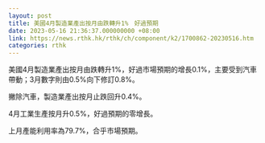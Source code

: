 ```yaml
---
layout: post
title: 美國4月製造業產出按月由跌轉升1%　好過預期
date: 2023-05-16 21:36:37.000000000 +08:00
link: https://news.rthk.hk/rthk/ch/component/k2/1700862-20230516.htm
categories: rthk
---
```


美國4月製造業產出按月由跌轉升1%，好過市場預期的增長0.1%，主要受到汽車帶動；3月數字則由0.5%向下修訂0.8%。

撇除汽車，製造業產出按月止跌回升0.4%。

4月工業生產按月升0.5%，好過預期的零增長。

上月產能利用率為79.7%，合乎市場預期。

